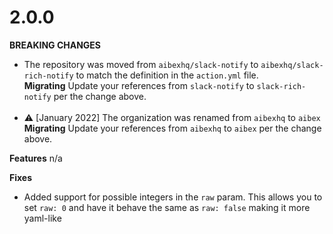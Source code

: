 # 2.0.0

**BREAKING CHANGES**

- The repository was moved from `aibexhq/slack-notify` to `aibexhq/slack-rich-notify` to match the definition in the `action.yml` file.<br>**Migrating** Update your references from `slack-notify` to `slack-rich-notify` per the change above.
<br><br>
- :warning: [January 2022] The organization was renamed from `aibexhq` to `aibex` <br>**Migrating** Update your references from `aibexhq` to `aibex` per the change above.

**Features**
n/a

**Fixes**

- Added support for possible integers in the `raw` param. This allows you to set `raw: 0` and have it behave the same as `raw: false` making it more yaml-like
